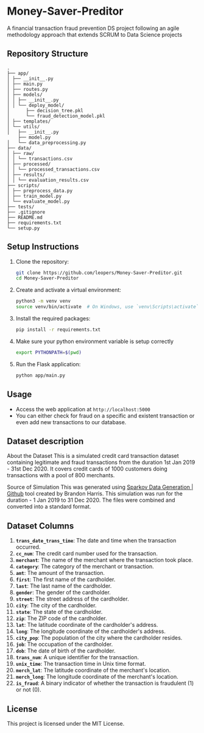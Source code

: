 # Money-Saver-Preditor

A financial transaction fraud prevention DS project following an agile methodology approach that extends SCRUM to Data Science projects

## Repository Structure

```
.
├── app/
│ ├── __init__.py
│ ├── main.py
│ ├── routes.py
│ ├── models/
│ │ ├── __init__.py
│ │ └── deploy_model/
│      ├── decision_tree.pkl
│      └── fraud_detection_model.pkl
│ ├── templates/
│ └── utils/
│   ├── __init__.py
    ├── model.py
│   └── data_preprocessing.py
├── data/
│ ├── raw/
│ │ └── transactions.csv
│ ├── processed/
│ │ └── processed_transactions.csv
│ ├── results/
│ │ └── evaluation_results.csv
├── scripts/
│ ├── preprocess_data.py
│ ├── train_model.py
│ └── evaluate_model.py
├── tests/
├── .gitignore
├── README.md
├── requirements.txt
└── setup.py
```

## Setup Instructions

1. Clone the repository:

   ```bash
   git clone https://github.com/leopers/Money-Saver-Preditor.git
   cd Money-Saver-Preditor
   ```

2. Create and activate a virtual environment:

   ```bash
   python3 -m venv venv
   source venv/bin/activate  # On Windows, use `venv\Scripts\activate`
   ```

3. Install the required packages:

   ```bash
   pip install -r requirements.txt
   ```

4. Make sure your python environment variable is setup correctly

   ```bash
   export PYTHONPATH=$(pwd)
   ```

5. Run the Flask application:
   ```bash
   python app/main.py
   ```

## Usage

- Access the web application at `http://localhost:5000`
- You can either check for fraud on a specific and existent transaction or even add new transactions to our database.

## Dataset description

About the Dataset
This is a simulated credit card transaction dataset containing legitimate and fraud transactions from the duration 1st Jan 2019 - 31st Dec 2020. It covers credit cards of 1000 customers doing transactions with a pool of 800 merchants.

Source of Simulation
This was generated using [Sparkov Data Generation | Github](https://github.com/namebrandon/Sparkov_Data_Generation) tool created by Brandon Harris. This simulation was run for the duration - 1 Jan 2019 to 31 Dec 2020. The files were combined and converted into a standard format.

## Dataset Columns

1. **`trans_date_trans_time`**: The date and time when the transaction occurred.
2. **`cc_num`**: The credit card number used for the transaction.
3. **`merchant`**: The name of the merchant where the transaction took place.
4. **`category`**: The category of the merchant or transaction.
5. **`amt`**: The amount of the transaction.
6. **`first`**: The first name of the cardholder.
7. **`last`**: The last name of the cardholder.
8. **`gender`**: The gender of the cardholder.
9. **`street`**: The street address of the cardholder.
10. **`city`**: The city of the cardholder.
11. **`state`**: The state of the cardholder.
12. **`zip`**: The ZIP code of the cardholder.
13. **`lat`**: The latitude coordinate of the cardholder's address.
14. **`long`**: The longitude coordinate of the cardholder's address.
15. **`city_pop`**: The population of the city where the cardholder resides.
16. **`job`**: The occupation of the cardholder.
17. **`dob`**: The date of birth of the cardholder.
18. **`trans_num`**: A unique identifier for the transaction.
19. **`unix_time`**: The transaction time in Unix time format.
20. **`merch_lat`**: The latitude coordinate of the merchant's location.
21. **`merch_long`**: The longitude coordinate of the merchant's location.
22. **`is_fraud`**: A binary indicator of whether the transaction is fraudulent (1) or not (0).

## License

This project is licensed under the MIT License.
